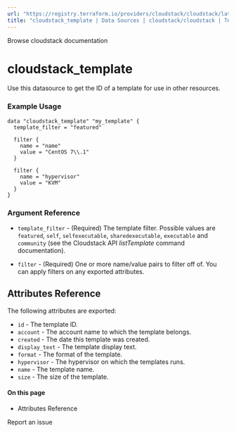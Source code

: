 ```yaml
---
url: "https://registry.terraform.io/providers/cloudstack/cloudstack/latest/docs/data-sources/template"
title: "cloudstack_template | Data Sources | cloudstack/cloudstack | Terraform | Terraform Registry"
---
```


Browse cloudstack documentation

# cloudstack_template

Use this datasource to get the ID of a template for use in other resources.

### Example Usage

```hcl hcl
data "cloudstack_template" "my_template" {
  template_filter = "featured"

  filter {
    name = "name"
    value = "CentOS 7\\.1"
  }

  filter {
    name = "hypervisor"
    value = "KVM"
  }
}
```

### Argument Reference

- `template_filter` \- (Required) The template filter. Possible values are `featured`, `self`, `selfexecutable`, `sharedexecutable`, `executable` and `community` (see the Cloudstack API _listTemplate_ command documentation).

- `filter` \- (Required) One or more name/value pairs to filter off of. You can apply filters on any exported attributes.

## Attributes Reference

The following attributes are exported:

- `id` \- The template ID.
- `account` \- The account name to which the template belongs.
- `created` \- The date this template was created.
- `display_text` \- The template display text.
- `format` \- The format of the template.
- `hypervisor` \- The hypervisor on which the templates runs.
- `name` \- The template name.
- `size` \- The size of the template.

#### On this page

- Attributes Reference

Report an issue